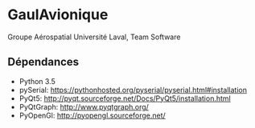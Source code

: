 # GaulAvionique
Groupe Aérospatial Université Laval, Team Software

## Dépendances
- Python 3.5
- pySerial: https://pythonhosted.org/pyserial/pyserial.html#installation
- PyQt5: http://pyqt.sourceforge.net/Docs/PyQt5/installation.html
- PyQtGraph: http://www.pyqtgraph.org/
- PyOpenGl: http://pyopengl.sourceforge.net/

